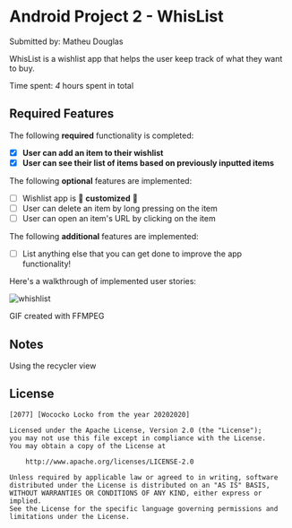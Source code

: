 # Android Project 2 - WhisList

Submitted by: Matheu Douglas

WhisList is a wishlist app that helps the user keep track of what they want to buy.

Time spent: *4* hours spent in total

## Required Features

The following **required** functionality is completed:

- [X] **User can add an item to their wishlist**
- [X] **User can see their list of items based on previously inputted items**

The following **optional** features are implemented:

- [ ] Wishlist app is 🎨 **customized** 🎨
- [ ] User can delete an item by long pressing on the item
- [ ] User can open an item's URL by clicking on the item

The following **additional** features are implemented:

* [ ] List anything else that you can get done to improve the app functionality!

Here's a walkthrough of implemented user stories:

![whishlist](https://user-images.githubusercontent.com/98051936/192175738-59065dfe-ee35-4392-8743-6b3d5a4c4cd5.gif)

<!-- Replace this with whatever GIF tool you used! -->
GIF created with FFMPEG
## Notes

Using the recycler view 

## License

    [2077] [Wococko Locko from the year 20202020]

    Licensed under the Apache License, Version 2.0 (the "License");
    you may not use this file except in compliance with the License.
    You may obtain a copy of the License at

        http://www.apache.org/licenses/LICENSE-2.0

    Unless required by applicable law or agreed to in writing, software
    distributed under the License is distributed on an "AS IS" BASIS,
    WITHOUT WARRANTIES OR CONDITIONS OF ANY KIND, either express or implied.
    See the License for the specific language governing permissions and
    limitations under the License.
